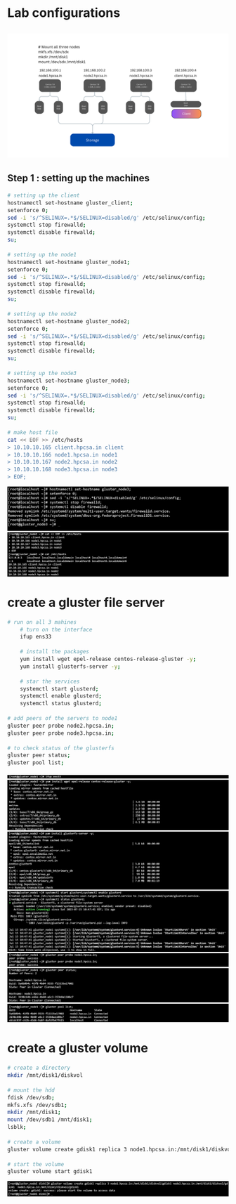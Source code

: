 # Lab configurations
![gluster file cofig](../Diagrams/machine_config_gluster.png)
---

## Step 1 : setting up the machines
```bash
# setting up the client
hostnamectl set-hostname gluster_client;
setenforce 0;
sed -i 's/^SELINUX=.*$/SELINUX=disabled/g' /etc/selinux/config;
systemctl stop firewalld;
systemctl disable firewalld;
su;

# setting up the node1
hostnamectl set-hostname gluster_node1;
setenforce 0;
sed -i 's/^SELINUX=.*$/SELINUX=disabled/g' /etc/selinux/config;
systemctl stop firewalld;
systemctl disable firewalld;
su;

# setting up the node2
hostnamectl set-hostname gluster_node2;
setenforce 0;
sed -i 's/^SELINUX=.*$/SELINUX=disabled/g' /etc/selinux/config;
systemctl stop firewalld;
systemctl disable firewalld;
su;

# setting up the node3
hostnamectl set-hostname gluster_node3;
setenforce 0;
sed -i 's/^SELINUX=.*$/SELINUX=disabled/g' /etc/selinux/config;
systemctl stop firewalld;
systemctl disable firewalld;
su;

# make host file
cat << EOF >> /etc/hosts
> 10.10.10.165 client.hpcsa.in client
> 10.10.10.166 node1.hpcsa.in node1
> 10.10.10.167 node2.hpcsa.in node2
> 10.10.10.168 node3.hpcsa.in node3
> EOF;
```
![](./images/1.jpg)
![](./images/2.jpg)

# create a gluster file server
```bash
# run on all 3 mahines
    # turn on the interface
    ifup ens33

    # install the packages
    yum install wget epel-release centos-release-gluster -y;
    yum install glusterfs-server -y;

    # star the services
    systemctl start glusterd;
    systemctl enable glusterd;
    systemctl status glusterd;

# add peers of the servers to node1
gluster peer probe node2.hpcsa.in;
gluster peer probe node3.hpcsa.in;

# to check status of the glusterfs
gluster peer status;
gluster pool list;
```
![](./images/3.jpg)
![](./images/4.jpg)
![](./images/5.jpg)
![](./images/6.jpg)
![](./images/7.jpg)
![](./images/8.jpg)
![](./images/9.jpg)

# create a gluster volume
```bash
# create a directory
mkdir /mnt/disk1/diskvol

# mount the hdd
fdisk /dev/sdb;
mkfs.xfs /dev/sdb1;
mkdir /mnt/disk1;
mount /dev/sdb1 /mnt/disk1;
lsblk;

# create a volume
gluster volume create gdisk1 replica 3 node1.hpcsa.in:/mnt/disk1/diskvol/gdisk1 node2.hpcsa.in:/mnt/disk1/diskvol/gdisk1  node3.hpcsa.in:/mnt/disk1/diskvol/gdisk1

# start the volume   
gluster volume start gdisk1

```
![](./images/10.jpg)




